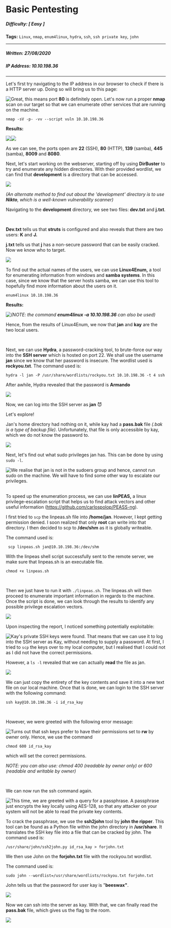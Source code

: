 # Basic Pentesting

##### Difficulty: [ Easy ]

**Tags:** `Linux`,  `nmap`,  `enum4linux`,  `hydra`,  `ssh`,   `ssh private key`,  `john`

---

##### Written: 27/08/2020

##### IP Address: 10.10.198.36

---

Let's first try navigating to the IP address in our browser to check if there is a HTTP server up. Doing so will bring us to this page:

<img style="float: left;" src="screenshots/screenshot1.png">

Great, this means port **80** is definitely open. Let's now run a proper **nmap** scan on our target so that we can enumerate other services that are running on the machine.

```
nmap -sV -p- -vv --script vuln 10.10.198.36 
```

**Results:**

<img style="float: left;" src="screenshots/screenshot2.png">

<img style="float: left;" src="screenshots/screenshot3.png">

<br>

As we can see, the ports open are **22** (SSH), **80** (HTTP), **139** (samba), **445** (samba), **8009** and **8080**.

Next, let's start working on the webserver, starting off by using **DirBuster** to try and enumerate any hidden directories. With their provided wordlist, we can find that **development** is a directory that can be accessed.

<img style="float: left;" src="screenshots/screenshot4.png">

<br>

*(An alternate method to find out about the 'development' directory is to use **Nikto**, which is a well-known vulnerability scanner)*

Navigating to the **development** directory, we see two files: **dev.txt** and **j.txt**.

<br>

**Dev.txt** tells us that **struts** is configured and also reveals that there are two users: **K** and **J.** 

**j.txt** tells us that **j** has a non-secure password that can be easily cracked. Now we know who to target.

<img style="float: left;" src="screenshots/screenshot5.png">

<br>

To find out the actual names of the users, we can use **Linux4Enum,** a tool for enumerating information from windows and **samba systems**. In this case, since we know that the server hosts samba, we can use this tool to hopefully find more information about the users on it.

```
enum4linux 10.10.198.36
```

**Results:**

<img style="float: left;" src="screenshots/screenshot6.png">

*(NOTE: the command **enum4linux -a 10.10.198.36** can also be used)*

Hence, from the results of Linux4Enum, we now that **jan** and **kay** are the two local users.

<br>

Next, we can use **Hydra**, a password-cracking tool, to brute-force our way into the **SSH server** which is hosted on port 22. We shall use the username **jan** since we know that her password is insecure. The wordlist used is **rockyou.txt**. The command used is:

```
hydra -l jan -P /usr/share/wordlists/rockyou.txt 10.10.198.36 -t 4 ssh
```

After awhile, Hydra revealed that the password is **Armando**

<img style="float: left;" src="screenshots/screenshot7.png">

<br>

Now, we can log into the SSH server as **jan** :smiling_imp: 

Let's explore!

Jan's home directory had nothing on it, while kay had a **pass.bak** file *(.bak is a type of backup file)*. Unfortunately, that file is only accessible by kay, which we do not know the password to. 

<img style="float: left;" src="screenshots/screenshot8.png">

<br>

Next, let's find out what sudo privileges jan has. This can be done by using ```sudo -l```. 

<img style="float: left;" src="screenshots/screenshot9.png">

We realise that jan is not in the sudoers group and hence, cannot run sudo on the machine. We will have to find some other way to escalate our privileges.

<br>To speed up the enumeration process, we can use **linPEAS,** a linux privilege-escalation script that helps us to find attack vectors and other useful information (https://github.com/carlospolop/PEASS-ng).

I first tried to ```scp``` the linpeas.sh file into **/home/jan**. However, I kept getting permission denied. I soon realized that only **root** can write into that directory. I then decided to scp to **/dev/shm** as it is globally writeable.

The command used is:

```
 scp linpeas.sh jan@10.10.198.36:/dev/shm
```

With the linpeas shell script successfully sent to the remote server, we make sure that linpeas.sh is an executable file.

```
chmod +x linpeas.sh
```

<br>

Then we just have to run it with ```./linpeas.sh```. The linpeas.sh will then proceed to enumerate important information in regards to the machine. Once the script is done, we can look through the results to identify any possible privilege escalation vectors.

<img style="float: left;" src="screenshots/screenshot10.png">

<br>

Upon inspecting the report, I noticed something potentially exploitable:

<img style="float: left;" src="screenshots/screenshot11.png">

Kay's private SSH keys were found. That means that we can use it to log into the SSH server as Kay, without needing to supply a password. At first, I tried to ```scp``` the keys over to my local computer, but I realised that I could not as I did not have the correct permissions. 

However, a ```ls -l``` revealed that we can actually **read** the file as jan.

<img style="float: left;" src="screenshots/screenshot12.png">

<br>

We can just copy the entirety of the key contents and save it into a new text file on our local machine. Once that is done, we can login to the SSH server with the following command:

```
ssh kay@10.10.198.36 -i id_rsa_kay
```

<br>

However, we were greeted with the following error message:

<img style="float: left;" src="screenshots/screenshot13.png">

Turns out that ssh keys prefer to have their permissions set to **rw** by owner only. Hence, we use the command 

```
chmod 600 id_rsa_kay
```

which will set the correct permissions.

*NOTE: you can also use: chmod 400 (readable by owner only) or 600 (readable and writable by owner)*

<br>

We can now run the ssh command again.

<img style="float: left;" src="screenshots/screenshot14.png">

This time, we are greeted with a query for a passphrase. A passphrase just encrypts the key locally using AES-128, so that any attacker on your system will not be able to read the private key contents.

To crack the passphrase, we use the **ssh2john** tool by **john the ripper**. This tool can be found as a Python file within the john directory in **/usr/share**. It translates the SSH key file into a file that can be cracked by john. The command used is:

```
/usr/share/john/ssh2john.py id_rsa_kay > forjohn.txt
```

We then use John on the **forjohn.txt** file with the rockyou.txt wordlist.

The command used is: 

```
sudo john --wordlist=/usr/share/wordlists/rockyou.txt forjohn.txt
```

John tells us that the password for user kay is "**beeswax"**.

<img style="float: left;" src="screenshots/screenshot15.png">

<br>

Now we can ssh into the server as kay. With that, we can finally read the **pass.bak** file, which gives us the flag to the room.

<img style="float: left;" src="screenshots/screenshot16.png">

